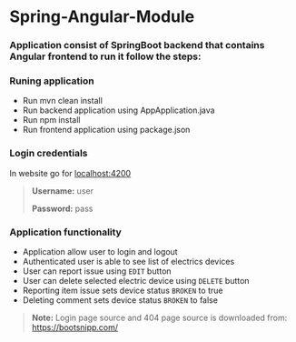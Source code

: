 # Spring-Angular-Module
### Application consist of SpringBoot backend that contains Angular frontend to run it follow the steps:
### Runing application
- Run mvn clean install
- Run backend application using AppApplication.java
- Run npm install
- Run frontend application using package.json


### Login credentials
In website go for [localhost:4200](http://localhost:4200/)

 > **Username:** user
 >
 > **Password:** pass

### Application functionality
- Application allow user to login and logout
- Authenticated user is able to see list of electrics devices
- User can report issue using `EDIT` button
- User can delete selected electric device using `DELETE` button
- Reporting item issue sets device status `BROKEN` to true
- Deleting comment sets device status `BROKEN` to false

> **Note:** 
>  Login page source and 404 page source is downloaded from: https://bootsnipp.com/


